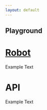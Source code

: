 ```yaml
---
layout: default 
---
```

<style>

</style>

## Playground


<div class="container">
  <div id="div1" class="shadow">
        <a href="/robot"><h1>Robot</h1></a>
        <p> Example Text </p>
    </div>
  <div id="div2" class="shadow">
        <h1>API</h1>
        <p> Example Text </p>
    </div>
</div>

<div style="padding: 400px;"></div>